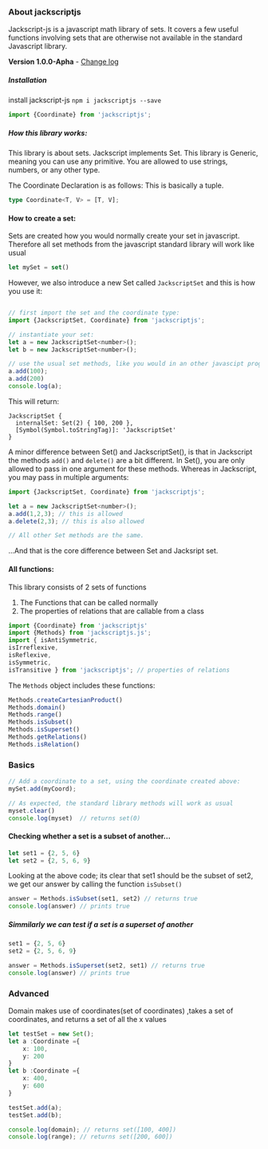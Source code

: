 ### About jackscriptjs
Jackscript-js is a javascript math library of sets. It covers a few useful functions involving sets that are otherwise not available in the standard Javascript library.

**Version 1.0.0-Apha**  - [Change log](CHANGELOG.md)

##### Installation
install jackscript-js
`npm i jackscriptjs --save`

```javascript
import {Coordinate} from 'jackscriptjs';
```
##### How this library works:
This library is about sets.
Jackscript implements Set.
This library is Generic, meaning you can use any primitive. You are allowed to use strings, numbers, or any other type.

The Coordinate Declaration is as follows: This is basically a tuple.
```typescript 
type Coordinate<T, V> = [T, V];
```   


#### How to create a set:
Sets are created how you would normally create your set in javascript.
Therefore all set methods from the javascript standard library will work like usual
```javascript 
let mySet = set()
```

However, we also introduce a new Set called `JackscriptSet` and this is how you use it:
```javascript

// first import the set and the coordinate type:
import {JackscriptSet, Coordinate} from 'jackscriptjs';

// instantiate your set:
let a = new JackscriptSet<number>();
let b = new JackscriptSet<number>();

// use the usual set methods, like you would in an other javascipt program:
a.add(100);
a.add(200)
console.log(a);
```
This will return:
```
JackscriptSet {
  internalSet: Set(2) { 100, 200 },
  [Symbol(Symbol.toStringTag)]: 'JackscriptSet'
}
```

A minor difference between Set() and JackscriptSet(), is that in Jackscript the methods `add()` and `delete()` are a bit different.
In Set(), you are only allowed to pass in one argument for these methods. Whereas in Jackscript, you may pass in multiple arguments:
```javascript
import {JackscriptSet, Coordinate} from 'jackscriptjs';

let a = new JackscriptSet<number>();
a.add(1,2,3); // this is allowed
a.delete(2,3); // this is also allowed

// All other Set methods are the same. 
```
...And that is the core difference between Set and Jacksript set. 





#### All functions:
This library consists of 2 sets of functions
1. The Functions that can be called normally
2. The properties of relations that are callable from a class
```typescript
import {Coordinate} from 'jackscriptjs'
import {Methods} from 'jackscriptjs.js';
import { isAntiSymmetric, 
isIrreflexive, 
isReflexive, 
isSymmetric, 
isTransitive } from 'jackscriptjs'; // properties of relations
```

The `Methods` object includes these functions:
```typescript
Methods.createCartesianProduct()
Methods.domain()
Methods.range()
Methods.isSubset()
Methods.isSuperset()
Methods.getRelations()
Methods.isRelation()
```

### Basics
```javascript
// Add a coordinate to a set, using the coordinate created above:
mySet.add(myCoord);

// As expected, the standard library methods will work as usual
myset.clear()
console.log(myset)  // returns set(0)
```

#### Checking whether a set is a subset of another...
```javascript
let set1 = {2, 5, 6}
let set2 = {2, 5, 6, 9}
```
Looking at the above code; its clear that set1 should be the subset of set2, we get our answer by calling the function `isSubset()`
```javascript
answer = Methods.isSubset(set1, set2) // returns true 
console.log(answer) // prints true
```

<h5>Simmilarly we can test if a set is a superset of another</h5>

```javascript
set1 = {2, 5, 6}
set2 = {2, 5, 6, 9}

answer = Methods.isSuperset(set2, set1) // returns true 
console.log(answer) // prints true
```

### Advanced
Domain makes use of coordinates(set of coordinates) ,takes a set of coordinates, and returns a set of all the x values

```typescript
let testSet = new Set();
let a :Coordinate ={
	x: 100,
	y: 200
}
let b :Coordinate ={
	x: 400,
	y: 600
}

testSet.add(a);
testSet.add(b);

console.log(domain); // returns set([100, 400])
console.log(range); // returns set([200, 600])
```

